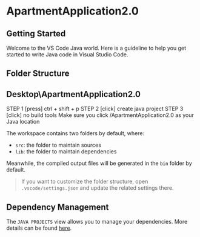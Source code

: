 # ApartmentApplication2.0

## Getting Started

Welcome to the VS Code Java world. Here is a guideline to help you get started to write Java code in Visual Studio Code.

## Folder Structure
## Desktop\ApartmentApplication2.0

STEP 1 [press] ctrl + shift + p
STEP 2 [click] create java project
STEP 3 [click] no build tools
Make sure you click /ApartmentApplication2.0 as your Java location

The workspace contains two folders by default, where:

- `src`: the folder to maintain sources
- `lib`: the folder to maintain dependencies

Meanwhile, the compiled output files will be generated in the `bin` folder by default.

> If you want to customize the folder structure, open `.vscode/settings.json` and update the related settings there.

## Dependency Management

The `JAVA PROJECTS` view allows you to manage your dependencies. More details can be found [here](https://github.com/microsoft/vscode-java-dependency#manage-dependencies).
